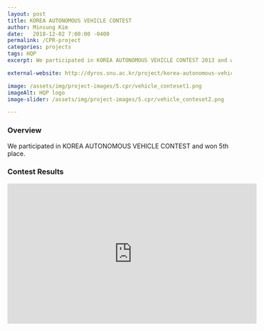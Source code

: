 ```yaml
---
layout: post
title: KOREA AUTONOMOUS VEHICLE CONTEST 
author: Minsung Kim
date:   2018-12-02 7:00:00 -0400
permalink: /CPR-project
categories: projects
tags: HQP
excerpt: We participated in KOREA AUTONOMOUS VEHICLE CONTEST 2013 and won 5th place. 

external-website: http://dyros.snu.ac.kr/project/korea-autonomous-vehicle-contest-2013/

image: /assets/img/project-images/5.cpr/vehicle_conteset1.png
imageAlt: HQP logo
image-slider: /assets/img/project-images/5.cpr/vehicle_conteset2.png

---
```

### Overview
We participated in KOREA AUTONOMOUS VEHICLE CONTEST and won 5th place.


<!-- ### Algorithms Overview
<div class="row projects-display">
	<div class="six columns">
		<div class="images">
			<img alt="Awesome Check In" height="100" src="{{ site.url }}/assets/img/project-images/5.cpr/block3.jpg">
		</div>
	</div>
	<div class="six columns">
		<h5> Proposed system</h5>
		<li> Detection of end-tidal carbon dioxide and blood pressure </li>
		<li> 6-DoFs robot manipulator </li>
		<li> See also <a href="{{ site.url }}/ISER2016"> ISER2016 </a> </li>
	</div>
</div> -->


### Contest Results
<div class="row projects-display">
    <div class="six columns images">
        <div class="video-container">
            <iframe width="560" height="315" src="https://www.youtube.com/embed/EyjRJQamkrg" frameborder="0" allowfullscreen></iframe>
        </div>
    </div>
</div>